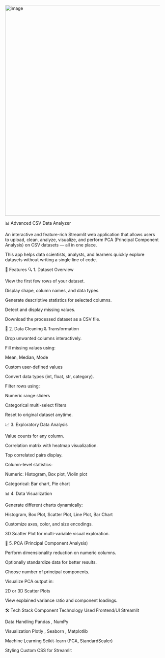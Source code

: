 <img width="1326" height="684" alt="image" src="https://github.com/user-attachments/assets/820346e8-53a5-4ac4-9625-7433a99a112f" />


📊 Advanced CSV Data Analyzer

An interactive and feature-rich Streamlit web application that allows users to upload, clean, analyze, visualize, and perform PCA (Principal Component Analysis) on CSV datasets — all in one place.

This app helps data scientists, analysts, and learners quickly explore datasets without writing a single line of code.

🚀 Features
🔍 1. Dataset Overview

View the first few rows of your dataset.

Display shape, column names, and data types.

Generate descriptive statistics for selected columns.

Detect and display missing values.

Download the processed dataset as a CSV file.

🧼 2. Data Cleaning & Transformation

Drop unwanted columns interactively.

Fill missing values using:

Mean, Median, Mode

Custom user-defined values

Convert data types (int, float, str, category).

Filter rows using:

Numeric range sliders

Categorical multi-select filters

Reset to original dataset anytime.

📈 3. Exploratory Data Analysis

Value counts for any column.

Correlation matrix with heatmap visualization.

Top correlated pairs display.

Column-level statistics:

Numeric: Histogram, Box plot, Violin plot

Categorical: Bar chart, Pie chart

📊 4. Data Visualization

Generate different charts dynamically:

Histogram, Box Plot, Scatter Plot, Line Plot, Bar Chart

Customize axes, color, and size encodings.

3D Scatter Plot for multi-variable visual exploration.

🤖 5. PCA (Principal Component Analysis)

Perform dimensionality reduction on numeric columns.

Optionally standardize data for better results.

Choose number of principal components.

Visualize PCA output in:

2D or 3D Scatter Plots

View explained variance ratio and component loadings.

🛠️ Tech Stack
Component	Technology Used
Frontend/UI	Streamlit

Data Handling	Pandas
, NumPy

Visualization	Plotly
, Seaborn
, Matplotlib

Machine Learning	Scikit-learn (PCA, StandardScaler)

Styling	Custom CSS for Streamlit
